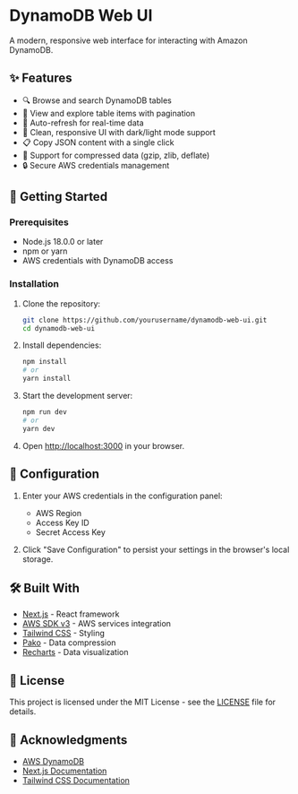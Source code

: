 # DynamoDB Web UI

A modern, responsive web interface for interacting with Amazon DynamoDB.

## ✨ Features

- 🔍 Browse and search DynamoDB tables
- 📝 View and explore table items with pagination
- 🔄 Auto-refresh for real-time data
- 🎨 Clean, responsive UI with dark/light mode support
- 📋 Copy JSON content with a single click
- 🔄 Support for compressed data (gzip, zlib, deflate)
- 🔒 Secure AWS credentials management

## 🚀 Getting Started

### Prerequisites

- Node.js 18.0.0 or later
- npm or yarn
- AWS credentials with DynamoDB access

### Installation

1. Clone the repository:
   ```bash
   git clone https://github.com/yourusername/dynamodb-web-ui.git
   cd dynamodb-web-ui
   ```

2. Install dependencies:
   ```bash
   npm install
   # or
   yarn install
   ```

3. Start the development server:
   ```bash
   npm run dev
   # or
   yarn dev
   ```

4. Open [http://localhost:3000](http://localhost:3000) in your browser.

## 🔧 Configuration

1. Enter your AWS credentials in the configuration panel:
   - AWS Region
   - Access Key ID
   - Secret Access Key

2. Click "Save Configuration" to persist your settings in the browser's local storage.

## 🛠️ Built With

- [Next.js](https://nextjs.org/) - React framework
- [AWS SDK v3](https://aws.amazon.com/sdk-for-javascript/) - AWS services integration
- [Tailwind CSS](https://tailwindcss.com/) - Styling
- [Pako](https://github.com/nodeca/pako) - Data compression
- [Recharts](https://recharts.org/) - Data visualization

## 📄 License

This project is licensed under the MIT License - see the [LICENSE](LICENSE) file for details.

## 🙏 Acknowledgments

- [AWS DynamoDB](https://aws.amazon.com/dynamodb/)
- [Next.js Documentation](https://nextjs.org/docs)
- [Tailwind CSS Documentation](https://tailwindcss.com/docs)
